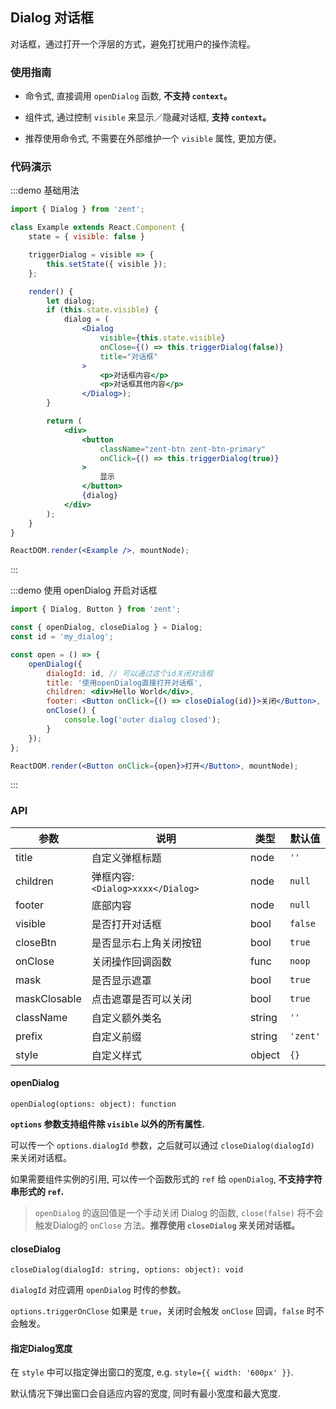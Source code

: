 ## Dialog 对话框

对话框，通过打开一个浮层的方式，避免打扰用户的操作流程。

### 使用指南

-  命令式, 直接调用 `openDialog` 函数, **不支持 `context`。**

-  组件式, 通过控制 `visible` 来显示／隐藏对话框, **支持 `context`。**

-  推荐使用命令式, 不需要在外部维护一个 `visible` 属性, 更加方便。

### 代码演示

:::demo 基础用法
```jsx
import { Dialog } from 'zent';

class Example extends React.Component {
	state = { visible: false }

	triggerDialog = visible => {
		this.setState({ visible });
	};

	render() {
		let dialog;
		if (this.state.visible) {
			dialog = (
				<Dialog
					visible={this.state.visible}
					onClose={() => this.triggerDialog(false)}
					title="对话框"
				>
					<p>对话框内容</p>
					<p>对话框其他内容</p>
				</Dialog>);
		}

		return (
			<div>
				<button
					className="zent-btn zent-btn-primary"
					onClick={() => this.triggerDialog(true)}
				>
					显示
				</button>
				{dialog}
			</div>
		);
	}
}

ReactDOM.render(<Example />, mountNode);
```
:::


:::demo 使用 openDialog 开启对话框
```jsx
import { Dialog, Button } from 'zent';

const { openDialog, closeDialog } = Dialog;
const id = 'my_dialog';

const open = () => {
	openDialog({
		dialogId: id, // 可以通过这个id关闭对话框
		title: '使用openDialog直接打开对话框',
		children: <div>Hello World</div>,
		footer: <Button onClick={() => closeDialog(id)}>关闭</Button>,
		onClose() {
			console.log('outer dialog closed');
		}
	});
};

ReactDOM.render(<Button onClick={open}>打开</Button>, mountNode);
```
:::


### API

| 参数           | 说明                            | 类型     | 默认值      |
| ------------ | ----------------------------- | ------ | -------- |
| title        | 自定义弹框标题                       | node   | `''`     |
| children     | 弹框内容: `<Dialog>xxxx</Dialog>` | node   | `null`   |
| footer       | 底部内容                          | node   | `null`   |
| visible      | 是否打开对话框                       | bool   | `false`  |
| closeBtn     | 是否显示右上角关闭按钮                   | bool   | `true`   |
| onClose      | 关闭操作回调函数                      | func   | `noop`   |
| mask         | 是否显示遮罩                        | bool   | `true`   |
| maskClosable | 点击遮罩是否可以关闭                    | bool   | `true`   |
| className    | 自定义额外类名                       | string | `''`     |
| prefix       | 自定义前缀                         | string | `'zent'` |
| style        | 自定义样式                         | object | `{}`     |


#### openDialog

`openDialog(options: object): function`

**`options` 参数支持组件除 `visible` 以外的所有属性.**

可以传一个 `options.dialogId` 参数，之后就可以通过 `closeDialog(dialogId)` 来关闭对话框。

如果需要组件实例的引用, 可以传一个函数形式的 `ref` 给 `openDialog`, **不支持字符串形式的 `ref`.**

> `openDialog` 的返回值是一个手动关闭 Dialog 的函数, `close(false)` 将不会触发Dialog的 `onClose` 方法。**推荐使用 `closeDialog` 来关闭对话框。**


#### closeDialog

`closeDialog(dialogId: string, options: object): void`

`dialogId` 对应调用 `openDialog` 时传的参数。

`options.triggerOnClose` 如果是 `true`，关闭时会触发 `onClose` 回调，`false` 时不会触发。


#### 指定Dialog宽度

在 `style` 中可以指定弹出窗口的宽度, e.g. `style={{ width: '600px' }}`.

默认情况下弹出窗口会自适应内容的宽度, 同时有最小宽度和最大宽度.

